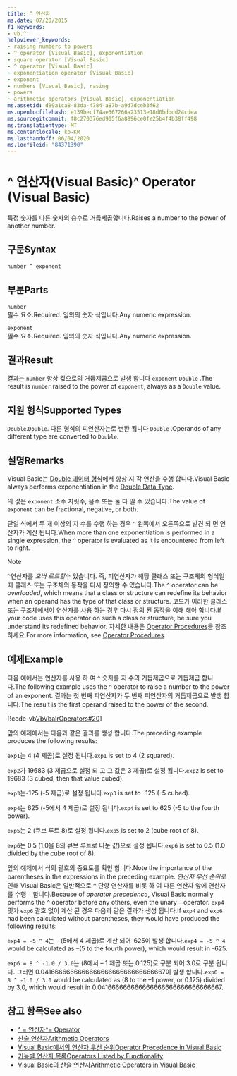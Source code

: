 ```yaml
---
title: ^ 연산자
ms.date: 07/20/2015
f1_keywords:
- vb.^
helpviewer_keywords:
- raising numbers to powers
- ^ operator [Visual Basic], exponentiation
- square operator [Visual Basic]
- ^ operator [Visual Basic]
- exponentiation operator [Visual Basic]
- exponent
- numbers [Visual Basic], rasing
- powers
- arithmetic operators [Visual Basic], exponentiation
ms.assetid: d89a1ca8-83da-4784-a87b-a9d7dceb3f62
ms.openlocfilehash: e139becf74ae367266a23513e18d0bdbdd24cdea
ms.sourcegitcommit: f8c270376ed905f6a8896ce0fe25b4f4b38ff498
ms.translationtype: MT
ms.contentlocale: ko-KR
ms.lasthandoff: 06/04/2020
ms.locfileid: "84371390"
---
```

# <a name="-operator-visual-basic"></a><span data-ttu-id="60f22-102">^ 연산자(Visual Basic)</span><span class="sxs-lookup"><span data-stu-id="60f22-102">^ Operator (Visual Basic)</span></span>

<span data-ttu-id="60f22-103">특정 숫자를 다른 숫자의 승수로 거듭제곱합니다.</span><span class="sxs-lookup"><span data-stu-id="60f22-103">Raises a number to the power of another number.</span></span>

## <a name="syntax"></a><span data-ttu-id="60f22-104">구문</span><span class="sxs-lookup"><span data-stu-id="60f22-104">Syntax</span></span>

```vb
number ^ exponent
```

## <a name="parts"></a><span data-ttu-id="60f22-105">부분</span><span class="sxs-lookup"><span data-stu-id="60f22-105">Parts</span></span>

`number`\
<span data-ttu-id="60f22-106">필수 요소.</span><span class="sxs-lookup"><span data-stu-id="60f22-106">Required.</span></span> <span data-ttu-id="60f22-107">임의의 숫자 식입니다.</span><span class="sxs-lookup"><span data-stu-id="60f22-107">Any numeric expression.</span></span>

`exponent`\
<span data-ttu-id="60f22-108">필수 요소.</span><span class="sxs-lookup"><span data-stu-id="60f22-108">Required.</span></span> <span data-ttu-id="60f22-109">임의의 숫자 식입니다.</span><span class="sxs-lookup"><span data-stu-id="60f22-109">Any numeric expression.</span></span>

## <a name="result"></a><span data-ttu-id="60f22-110">결과</span><span class="sxs-lookup"><span data-stu-id="60f22-110">Result</span></span>

<span data-ttu-id="60f22-111">결과는 `number` 항상 값으로의 거듭제곱으로 발생 합니다 `exponent` `Double` .</span><span class="sxs-lookup"><span data-stu-id="60f22-111">The result is `number` raised to the power of `exponent`, always as a `Double` value.</span></span>

## <a name="supported-types"></a><span data-ttu-id="60f22-112">지원 형식</span><span class="sxs-lookup"><span data-stu-id="60f22-112">Supported Types</span></span>

<span data-ttu-id="60f22-113">`Double`.</span><span class="sxs-lookup"><span data-stu-id="60f22-113">`Double`.</span></span> <span data-ttu-id="60f22-114">다른 형식의 피연산자는로 변환 됩니다 `Double` .</span><span class="sxs-lookup"><span data-stu-id="60f22-114">Operands of any different type are converted to `Double`.</span></span>

## <a name="remarks"></a><span data-ttu-id="60f22-115">설명</span><span class="sxs-lookup"><span data-stu-id="60f22-115">Remarks</span></span>

<span data-ttu-id="60f22-116">Visual Basic는 [Double 데이터 형식](../data-types/double-data-type.md)에서 항상 지 각 연산을 수행 합니다.</span><span class="sxs-lookup"><span data-stu-id="60f22-116">Visual Basic always performs exponentiation in the [Double Data Type](../data-types/double-data-type.md).</span></span>

<span data-ttu-id="60f22-117">의 값은 `exponent` 소수 자릿수, 음수 또는 둘 다 일 수 있습니다.</span><span class="sxs-lookup"><span data-stu-id="60f22-117">The value of `exponent` can be fractional, negative, or both.</span></span>

<span data-ttu-id="60f22-118">단일 식에서 두 개 이상의 지 수를 수행 하는 경우 `^` 왼쪽에서 오른쪽으로 발견 되 면 연산자가 계산 됩니다.</span><span class="sxs-lookup"><span data-stu-id="60f22-118">When more than one exponentiation is performed in a single expression, the `^` operator is evaluated as it is encountered from left to right.</span></span>

> [!NOTE]
> <span data-ttu-id="60f22-119">`^`연산자를 *오버 로드할*수 있습니다. 즉, 피연산자가 해당 클래스 또는 구조체의 형식일 때 클래스 또는 구조체의 동작을 다시 정의할 수 있습니다.</span><span class="sxs-lookup"><span data-stu-id="60f22-119">The `^` operator can be *overloaded*, which means that a class or structure can redefine its behavior when an operand has the type of that class or structure.</span></span> <span data-ttu-id="60f22-120">코드가 이러한 클래스 또는 구조체에서이 연산자를 사용 하는 경우 다시 정의 된 동작을 이해 해야 합니다.</span><span class="sxs-lookup"><span data-stu-id="60f22-120">If your code uses this operator on such a class or structure, be sure you understand its redefined behavior.</span></span> <span data-ttu-id="60f22-121">자세한 내용은 [Operator Procedures](../../programming-guide/language-features/procedures/operator-procedures.md)을 참조하세요.</span><span class="sxs-lookup"><span data-stu-id="60f22-121">For more information, see [Operator Procedures](../../programming-guide/language-features/procedures/operator-procedures.md).</span></span>

## <a name="example"></a><span data-ttu-id="60f22-122">예제</span><span class="sxs-lookup"><span data-stu-id="60f22-122">Example</span></span>

<span data-ttu-id="60f22-123">다음 예에서는 연산자를 사용 하 여 `^` 숫자를 지 수의 거듭제곱으로 거듭제곱 합니다.</span><span class="sxs-lookup"><span data-stu-id="60f22-123">The following example uses the `^` operator to raise a number to the power of an exponent.</span></span> <span data-ttu-id="60f22-124">결과는 첫 번째 피연산자가 두 번째 피연산자의 거듭제곱으로 발생 합니다.</span><span class="sxs-lookup"><span data-stu-id="60f22-124">The result is the first operand raised to the power of the second.</span></span>

[!code-vb[VbVbalrOperators#20](~/samples/snippets/visualbasic/VS_Snippets_VBCSharp/VbVbalrOperators/VB/Class1.vb#20)]

<span data-ttu-id="60f22-125">앞의 예제에서는 다음과 같은 결과를 생성 합니다.</span><span class="sxs-lookup"><span data-stu-id="60f22-125">The preceding example produces the following results:</span></span>

<span data-ttu-id="60f22-126">`exp1`는 4 (4 제곱)로 설정 됩니다.</span><span class="sxs-lookup"><span data-stu-id="60f22-126">`exp1` is set to 4 (2 squared).</span></span>

<span data-ttu-id="60f22-127">`exp2`가 19683 (3 제곱으로 설정 되 고 그 값은 3 제곱)로 설정 됩니다.</span><span class="sxs-lookup"><span data-stu-id="60f22-127">`exp2` is set to 19683 (3 cubed, then that value cubed).</span></span>

<span data-ttu-id="60f22-128">`exp3`는-125 (-5 제곱)로 설정 됩니다.</span><span class="sxs-lookup"><span data-stu-id="60f22-128">`exp3` is set to -125 (-5 cubed).</span></span>

<span data-ttu-id="60f22-129">`exp4`는 625 (-5에서 4 제곱)로 설정 됩니다.</span><span class="sxs-lookup"><span data-stu-id="60f22-129">`exp4` is set to 625 (-5 to the fourth power).</span></span>

<span data-ttu-id="60f22-130">`exp5`는 2 (큐브 루트 8)로 설정 됩니다.</span><span class="sxs-lookup"><span data-stu-id="60f22-130">`exp5` is set to 2 (cube root of 8).</span></span>

<span data-ttu-id="60f22-131">`exp6`는 0.5 (1.0을 8의 큐브 루트로 나눈 값)으로 설정 됩니다.</span><span class="sxs-lookup"><span data-stu-id="60f22-131">`exp6` is set to 0.5 (1.0 divided by the cube root of 8).</span></span>

<span data-ttu-id="60f22-132">앞의 예제에서 식의 괄호의 중요도를 확인 합니다.</span><span class="sxs-lookup"><span data-stu-id="60f22-132">Note the importance of the parentheses in the expressions in the preceding example.</span></span> <span data-ttu-id="60f22-133">*연산자 우선 순위로*인해 Visual Basic은 일반적으로 `^` 단항 연산자를 비롯 하 여 다른 연산자 앞에 연산자를 수행 `–` 합니다.</span><span class="sxs-lookup"><span data-stu-id="60f22-133">Because of *operator precedence*, Visual Basic normally performs the `^` operator before any others, even the unary `–` operator.</span></span> <span data-ttu-id="60f22-134">`exp4`및가 `exp6` 괄호 없이 계산 된 경우 다음과 같은 결과가 생성 됩니다.</span><span class="sxs-lookup"><span data-stu-id="60f22-134">If `exp4` and `exp6` had been calculated without parentheses, they would have produced the following results:</span></span>

<span data-ttu-id="60f22-135">`exp4 = -5 ^ 4`는 – (5에서 4 제곱)로 계산 되어-625이 발생 합니다.</span><span class="sxs-lookup"><span data-stu-id="60f22-135">`exp4 = -5 ^ 4` would be calculated as –(5 to the fourth power), which would result in -625.</span></span>

<span data-ttu-id="60f22-136">`exp6 = 8 ^ -1.0 / 3.0`는 (8에서 – 1 제곱 또는 0.125)로 구분 되어 3.0로 구분 됩니다. 그러면 0.041666666666666666666666666666667이 발생 합니다.</span><span class="sxs-lookup"><span data-stu-id="60f22-136">`exp6 = 8 ^ -1.0 / 3.0` would be calculated as (8 to the –1 power, or 0.125) divided by 3.0, which would result in 0.041666666666666666666666666666667.</span></span>

## <a name="see-also"></a><span data-ttu-id="60f22-137">참고 항목</span><span class="sxs-lookup"><span data-stu-id="60f22-137">See also</span></span>

- [<span data-ttu-id="60f22-138">^ = 연산자</span><span class="sxs-lookup"><span data-stu-id="60f22-138">^= Operator</span></span>](exponentiation-assignment-operator.md)
- [<span data-ttu-id="60f22-139">산술 연산자</span><span class="sxs-lookup"><span data-stu-id="60f22-139">Arithmetic Operators</span></span>](arithmetic-operators.md)
- [<span data-ttu-id="60f22-140">Visual Basic에서의 연산자 우선 순위</span><span class="sxs-lookup"><span data-stu-id="60f22-140">Operator Precedence in Visual Basic</span></span>](operator-precedence.md)
- [<span data-ttu-id="60f22-141">기능별 연산자 목록</span><span class="sxs-lookup"><span data-stu-id="60f22-141">Operators Listed by Functionality</span></span>](operators-listed-by-functionality.md)
- [<span data-ttu-id="60f22-142">Visual Basic의 산술 연산자</span><span class="sxs-lookup"><span data-stu-id="60f22-142">Arithmetic Operators in Visual Basic</span></span>](../../programming-guide/language-features/operators-and-expressions/arithmetic-operators.md)
